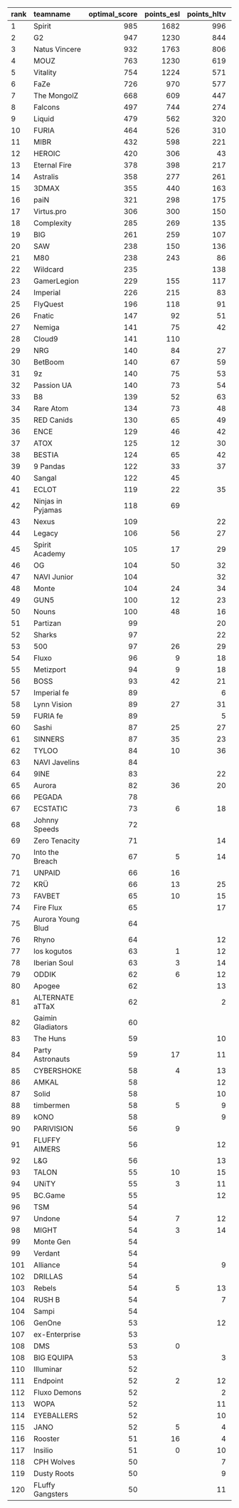| rank   | teamname          |   optimal_score |   points_esl |   points_hltv |   points_valve |
|:-------|:------------------|----------------:|-------------:|--------------:|---------------:|
| 1      | Spirit            |             985 |         1682 |           996 |           1940 |
| 2      | G2                |             947 |         1230 |           844 |           1952 |
| 3      | Natus Vincere     |             932 |         1763 |           806 |           1734 |
| 4      | MOUZ              |             763 |         1230 |           619 |           1782 |
| 5      | Vitality          |             754 |         1224 |           571 |           1826 |
| 6      | FaZe              |             726 |          970 |           577 |           1848 |
| 7      | The MongolZ       |             668 |          609 |           447 |           1849 |
| 8      | Falcons           |             497 |          744 |           274 |           1034 |
| 9      | Liquid            |             479 |          562 |           320 |           1641 |
| 10     | FURIA             |             464 |          526 |           310 |           1584 |
| 11     | MIBR              |             432 |          598 |           221 |           1436 |
| 12     | HEROIC            |             420 |          306 |            43 |           1714 |
| 13     | Eternal Fire      |             378 |          398 |           217 |           1357 |
| 14     | Astralis          |             358 |          277 |           261 |           1304 |
| 15     | 3DMAX             |             355 |          440 |           163 |           1410 |
| 16     | paiN              |             321 |          298 |           175 |           1436 |
| 17     | Virtus.pro        |             306 |          300 |           150 |           1285 |
| 18     | Complexity        |             285 |          269 |           135 |           1344 |
| 19     | BIG               |             261 |          259 |           107 |           1334 |
| 20     | SAW               |             238 |          150 |           136 |           1330 |
| 21     | M80               |             238 |          243 |            86 |           1194 |
| 22     | Wildcard          |             235 |              |           138 |           1358 |
| 23     | GamerLegion       |             229 |          155 |           117 |           1374 |
| 24     | Imperial          |             226 |          215 |            83 |           1165 |
| 25     | FlyQuest          |             196 |          118 |            91 |           1325 |
| 26     | Fnatic            |             147 |           92 |            51 |           1147 |
| 27     | Nemiga            |             141 |           75 |            42 |           1228 |
| 28     | Cloud9            |             141 |          110 |               |           1135 |
| 29     | NRG               |             140 |           84 |            27 |           1195 |
| 30     | BetBoom           |             140 |           67 |            59 |           1160 |
| 31     | 9z                |             140 |           75 |            53 |           1017 |
| 32     | Passion UA        |             140 |           73 |            54 |           1177 |
| 33     | B8                |             139 |           52 |            63 |           1162 |
| 34     | Rare Atom         |             134 |           73 |            48 |           1186 |
| 35     | RED Canids        |             130 |           65 |            49 |           1068 |
| 36     | ENCE              |             129 |           46 |            42 |           1202 |
| 37     | ATOX              |             125 |           12 |            30 |           1262 |
| 38     | BESTIA            |             124 |           65 |            42 |           1165 |
| 39     | 9 Pandas          |             122 |           33 |            37 |           1196 |
| 40     | Sangal            |             122 |           45 |               |           1236 |
| 41     | ECLOT             |             119 |           22 |            35 |           1188 |
| 42     | Ninjas in Pyjamas |             118 |           69 |               |           1112 |
| 43     | Nexus             |             109 |              |            22 |           1237 |
| 44     | Legacy            |             106 |           56 |            27 |           1080 |
| 45     | Spirit Academy    |             105 |           17 |            29 |           1141 |
| 46     | OG                |             104 |           50 |            32 |            975 |
| 47     | NAVI Junior       |             104 |              |            32 |           1109 |
| 48     | Monte             |             104 |           24 |            34 |           1093 |
| 49     | GUN5              |             100 |           12 |            23 |           1166 |
| 50     | Nouns             |             100 |           48 |            16 |           1071 |
| 51     | Partizan          |              99 |              |            20 |           1188 |
| 52     | Sharks            |              97 |              |            22 |           1148 |
| 53     | 500               |              97 |           26 |            29 |           1079 |
| 54     | Fluxo             |              96 |            9 |            18 |           1192 |
| 55     | Metizport         |              94 |            9 |            18 |           1176 |
| 56     | BOSS              |              93 |           42 |            21 |           1048 |
| 57     | Imperial fe       |              89 |              |             6 |           1262 |
| 58     | Lynn Vision       |              89 |           27 |            31 |           1001 |
| 59     | FURIA fe          |              89 |              |             5 |           1261 |
| 60     | Sashi             |              87 |           25 |            27 |           1022 |
| 61     | SINNERS           |              87 |           35 |            23 |           1041 |
| 62     | TYLOO             |              84 |           10 |            36 |            925 |
| 63     | NAVI Javelins     |              84 |              |               |           1222 |
| 64     | 9INE              |              83 |              |            22 |           1037 |
| 65     | Aurora            |              82 |           36 |            20 |            989 |
| 66     | PEGADA            |              78 |              |               |           1165 |
| 67     | ECSTATIC          |              73 |            6 |            18 |            989 |
| 68     | Johnny Speeds     |              72 |              |               |           1100 |
| 69     | Zero Tenacity     |              71 |              |            14 |           1034 |
| 70     | Into the Breach   |              67 |            5 |            14 |            984 |
| 71     | UNPAID            |              66 |           16 |               |           1024 |
| 72     | KRÜ               |              66 |           13 |            25 |            812 |
| 73     | FAVBET            |              65 |           10 |            15 |            944 |
| 74     | Fire Flux         |              65 |              |            17 |            910 |
| 75     | Aurora Young Blud |              64 |              |               |           1021 |
| 76     | Rhyno             |              64 |              |            12 |            988 |
| 77     | los kogutos       |              63 |            1 |            12 |            983 |
| 78     | Iberian Soul      |              63 |            3 |            14 |            938 |
| 79     | ODDIK             |              62 |            6 |            12 |            972 |
| 80     | Apogee            |              62 |              |            13 |            951 |
| 81     | ALTERNATE aTTaX   |              62 |              |             2 |            993 |
| 82     | Gaimin Gladiators |              60 |              |               |            966 |
| 83     | The Huns          |              59 |              |            10 |            953 |
| 84     | Party Astronauts  |              59 |           17 |            11 |            918 |
| 85     | CYBERSHOKE        |              58 |            4 |            13 |            902 |
| 86     | AMKAL             |              58 |              |            12 |            920 |
| 87     | Solid             |              58 |              |            10 |            944 |
| 88     | timbermen         |              58 |            5 |             9 |            940 |
| 89     | kONO              |              58 |              |             9 |            939 |
| 90     | PARIVISION        |              56 |            9 |               |            920 |
| 91     | FLUFFY AIMERS     |              56 |              |            12 |            889 |
| 92     | L&G               |              56 |              |            13 |            864 |
| 93     | TALON             |              55 |           10 |            15 |            635 |
| 94     | UNiTY             |              55 |            3 |            11 |            902 |
| 95     | BC.Game           |              55 |              |            12 |            874 |
| 96     | TSM               |              54 |              |               |            893 |
| 97     | Undone            |              54 |            7 |            12 |            867 |
| 98     | MIGHT             |              54 |            3 |            14 |                |
| 99     | Monte Gen         |              54 |              |               |            890 |
| 99     | Verdant           |              54 |              |               |            890 |
| 101    | Alliance          |              54 |              |             9 |            889 |
| 102    | DRILLAS           |              54 |              |               |            882 |
| 103    | Rebels            |              54 |            5 |            13 |            837 |
| 104    | RUSH B            |              54 |              |             7 |            881 |
| 104    | Sampi             |              54 |              |               |            881 |
| 106    | GenOne            |              53 |              |            12 |            853 |
| 107    | ex-Enterprise     |              53 |              |               |            873 |
| 108    | DMS               |              53 |            0 |               |            872 |
| 108    | BIG EQUIPA        |              53 |              |             3 |            872 |
| 110    | Illuminar         |              52 |              |               |            866 |
| 111    | Endpoint          |              52 |            2 |            12 |            838 |
| 112    | Fluxo Demons      |              52 |              |             2 |            861 |
| 113    | WOPA              |              52 |              |            11 |            858 |
| 114    | EYEBALLERS        |              52 |              |            10 |            859 |
| 115    | JANO              |              52 |            5 |             4 |            854 |
| 116    | Rooster           |              51 |           16 |             4 |            692 |
| 117    | Insilio           |              51 |            0 |            10 |            840 |
| 118    | CPH Wolves        |              50 |              |             7 |            833 |
| 119    | Dusty Roots       |              50 |              |             9 |            832 |
| 120    | FLuffy Gangsters  |              50 |              |            11 |            740 |